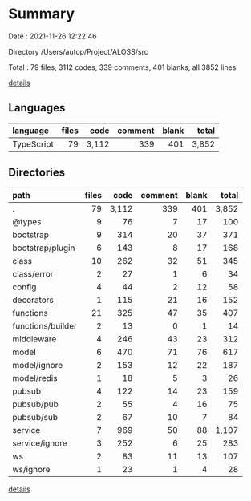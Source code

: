 # Summary

Date : 2021-11-26 12:22:46

Directory /Users/autop/Project/ALOSS/src

Total : 79 files,  3112 codes, 339 comments, 401 blanks, all 3852 lines

[details](details.md)

## Languages
| language | files | code | comment | blank | total |
| :--- | ---: | ---: | ---: | ---: | ---: |
| TypeScript | 79 | 3,112 | 339 | 401 | 3,852 |

## Directories
| path | files | code | comment | blank | total |
| :--- | ---: | ---: | ---: | ---: | ---: |
| . | 79 | 3,112 | 339 | 401 | 3,852 |
| @types | 9 | 76 | 7 | 17 | 100 |
| bootstrap | 9 | 314 | 20 | 37 | 371 |
| bootstrap/plugin | 6 | 143 | 8 | 17 | 168 |
| class | 10 | 262 | 32 | 51 | 345 |
| class/error | 2 | 27 | 1 | 6 | 34 |
| config | 4 | 44 | 2 | 12 | 58 |
| decorators | 1 | 115 | 21 | 16 | 152 |
| functions | 21 | 325 | 47 | 35 | 407 |
| functions/builder | 2 | 13 | 0 | 1 | 14 |
| middleware | 4 | 246 | 43 | 23 | 312 |
| model | 6 | 470 | 71 | 76 | 617 |
| model/ignore | 2 | 153 | 12 | 22 | 187 |
| model/redis | 1 | 18 | 5 | 3 | 26 |
| pubsub | 4 | 122 | 14 | 23 | 159 |
| pubsub/pub | 2 | 55 | 4 | 16 | 75 |
| pubsub/sub | 2 | 67 | 10 | 7 | 84 |
| service | 7 | 969 | 50 | 88 | 1,107 |
| service/ignore | 3 | 252 | 6 | 25 | 283 |
| ws | 2 | 83 | 11 | 13 | 107 |
| ws/ignore | 1 | 23 | 1 | 4 | 28 |

[details](details.md)